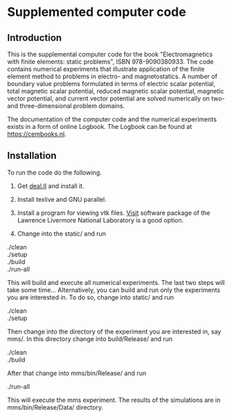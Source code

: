 <h1>Supplemented computer code</h1>

<h2> Introduction </h2>

This is the supplemental computer code for the book "Electromagnetics with
finite elements: static problems", ISBN 978-9090380933. The code contains
numerical experiments that illustrate application of the finite element
method to problems in electro- and magnetostatics. A number of boundary
value problems formulated in terms of electric scalar potential, total
magnetic scalar potential, reduced magnetic scalar potential, magnetic vector
potential, and current vector potential are solved numerically on two- and
three-dimensional problem domains.

The documentation of the computer code and the numerical experiments
exists in a form of online Logbook. The Logbook can be found at 
https://cembooks.nl.

<h2> Installation </h2>

To run the code do the following.

1) Get [deal.II](https://dealii.org) and install it.

2) Install texlive and GNU parallel.

3) Install a program for viewing vtk files. [Visit](https://visit.llnl.gov) 
software package of the Lawrence Livermore National Laboratory is a good option.

4) Change into the static/ and run

./clean  
./setup  
./build  
./run-all  

This will build and execute all numerical experiments. The last two steps will
take some time... Alternatively, you can build and run only the experiments you
are interested in. To do so, change into static/ and run

./clean  
./setup  

Then change into the directory of the experiment you are interested in, say
mms/. In this directory change into build/Release/ and run

./clean  
./build  

After that change into mms/bin/Release/ and run

./run-all  

This will execute the mms experiment. The results of the simulations are in
mms/bin/Release/Data/ directory.

